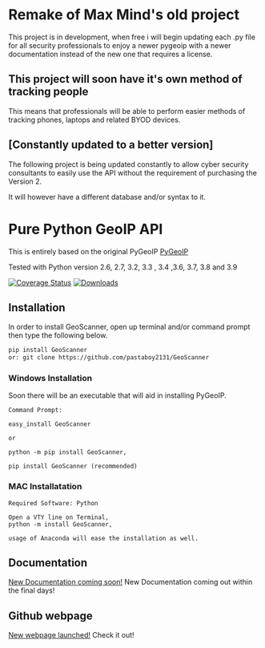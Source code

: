 
# Remake of Max Mind's old project

This project is in development, when free i will begin updating each .py file for all security professionals to enjoy a newer pygeoip with a newer documentation instead of the new one that requires a license.

## This project will soon have it's own method  of tracking people

This means that professionals will be able to perform easier methods of tracking phones, laptops and related BYOD  devices.

[Constantly updated to a better version]
------------------------------------------------------------------------------------------------------------------------------------------
The following project is being updated constantly to allow cyber security consultants to easily use the API without the requirement of purchasing the Version 2.

It will however have a different database and/or syntax to it.
# Pure Python GeoIP API

This is entirely based on the original PyGeoIP [PyGeoIP](https://github.com/appliedsec/pygeoip)

Tested with Python version 2.6, 2.7, 3.2, 3.3 , 3.4 ,3.6, 3.7, 3.8 and 3.9

[![Coverage Status](https://coveralls.io/repos/appliedsec/pygeoip/badge.png)](https://github.com/pastaboy2131/GeoScanner) 
[![Downloads](https://pypip.in/d/pygeoip/badge.png)]([https://crate.io/packages/pygeoip])

## Installation

In order to install GeoScanner, open up terminal and/or command prompt then type the following below.

```bash
pip install GeoScanner
or: git clone https://github.com/pastaboy2131/GeoScanner
```
### Windows Installation

Soon there will be an executable that will aid in installing PyGeoIP.
```
Command Prompt:

easy_install GeoScanner

or

python -m pip install GeoScanner,

pip install GeoScanner (recommended)
```

### MAC Installatation
```
Required Software: Python

Open a VTY line on Terminal,
python -m install GeoScanner,

usage of Anaconda will ease the installation as well.
```
## Documentation

[New Documentation coming soon!](http://pygeoip.readthedocs.org) New Documentation coming out  within the final days!

## Github webpage
[New webpage launched!](https://pastaboy2131.github.io/GeoScanner/) Check it out!
